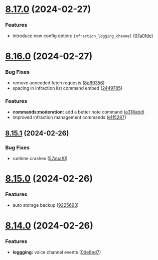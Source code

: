# [8.17.0](https://github.com/onesoft-sudo/sudobot/compare/v8.16.0...v8.17.0) (2024-02-27)


### Features

* introduce new config option: `infraction_logging_channel` ([07a0fde](https://github.com/onesoft-sudo/sudobot/commit/07a0fdecefd962e9043fd9702fd041ce8335a3d7))



# [8.16.0](https://github.com/onesoft-sudo/sudobot/compare/v8.15.1...v8.16.0) (2024-02-27)


### Bug Fixes

* remove unneeded fetch requests ([8d69356](https://github.com/onesoft-sudo/sudobot/commit/8d693568abc338e126f0b1422c49528160c2f407))
* spacing in infraction list command embed ([2449785](https://github.com/onesoft-sudo/sudobot/commit/2449785992d10aaffac8a2b3cd5a470084259411))


### Features

* **commands:moderation:** add a better note command ([a318abd](https://github.com/onesoft-sudo/sudobot/commit/a318abd2ed5663ad86021107c2c2fbfb729a2831))
* improved infraction management commands ([e115287](https://github.com/onesoft-sudo/sudobot/commit/e11528717d3716b09fb4c446bd8066136f5af228))



## [8.15.1](https://github.com/onesoft-sudo/sudobot/compare/v8.15.0...v8.15.1) (2024-02-26)


### Bug Fixes

* runtime crashes ([57abaf0](https://github.com/onesoft-sudo/sudobot/commit/57abaf01644731624aaed0035e18731b8fec198f))



# [8.15.0](https://github.com/onesoft-sudo/sudobot/compare/v8.14.0...v8.15.0) (2024-02-26)


### Features

* auto storage backup ([9225693](https://github.com/onesoft-sudo/sudobot/commit/92256932e872e68a34464b766288551d3a44d380))



# [8.14.0](https://github.com/onesoft-sudo/sudobot/compare/v8.13.4...v8.14.0) (2024-02-26)


### Features

* **loggging:** voice channel events ([0de8ed7](https://github.com/onesoft-sudo/sudobot/commit/0de8ed7cef97d9825c3e3645f9cdb76644a89ad4))



